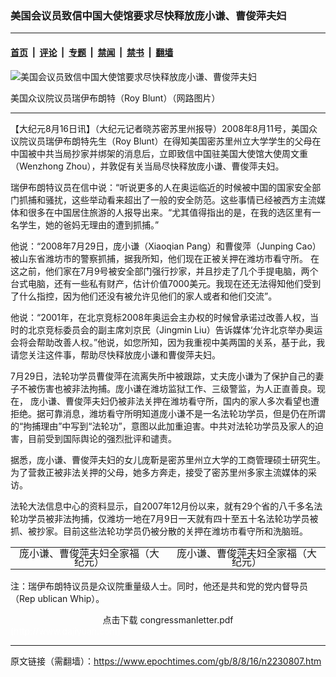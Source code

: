 ### 美国会议员致信中国大使馆要求尽快释放庞小谦、曹俊萍夫妇

---

#### [首页](../../../..?n2230807) &nbsp;|&nbsp; [评论](../../../../../epoch-comment?n2230807) &nbsp;|&nbsp; [专题](../../../../../epoch-special?n2230807) &nbsp;|&nbsp; [禁闻](../../../../../epoch-news?n2230807) &nbsp;|&nbsp; [禁书](../../../../../books?n2230807) &nbsp;|&nbsp; [翻墙](https://github.com/gfw-breaker/nogfw/blob/master/README.md?n2230807)


<div><img alt="美国会议员致信中国大使馆要求尽快释放庞小谦、曹俊萍夫妇" class="attachment-djy_600_400 size-djy_600_400 wp-post-image" src="https://i.epochtimes.com/assets/uploads/2008/08/808160224361491.jpg"/>
<div class="caption">
 <p>
  美国众议院议员瑞伊布朗特（Roy Blunt）（网路图片）
 </p>
</div></div><hr/><div class="post_content" id="artbody" itemprop="articleBody">
 <!-- article content begin -->
 <p>
  【大纪元8月16日讯】（大纪元记者晓苏密苏里州报导）2008年8月11号，美国众议院议员瑞伊布朗特先生（Roy Blunt）在得知美国密苏里州立大学学生的父母在中国被中共当局抄家并绑架的消息后，立即致信中国驻美国大使馆大使周文重（Wenzhong Zhou），并敦促有关当局尽快释放庞小谦、曹俊萍夫妇。
 </p>
 <p>
  瑞伊布朗特议员在信中说：“听说更多的人在奥运临近的时候被中国的国家安全部门抓捕和骚扰，这些举动看来超出了一般的安全防范。这些事情已经被西方主流媒体和很多在中国居住旅游的人报导出来。“尤其值得指出的是，在我的选区里有一名学生，她的爸妈无理由的遭到抓捕。”
 </p>
 <p>
  他说：“2008年7月29日，庞小谦（Xiaoqian Pang）和曹俊萍（Junping Cao）被山东省潍坊市的警察抓捕，据我所知，他们现在正被关押在潍坊市看守所。 在这之前，他们家在7月9号被安全部门强行抄家，并且抄走了几个手提电脑，两个台式电脑，还有一些私有财产，估计价值7000美元。我现在还无法得知他们受到了什么指控，因为他们还没有被允许见他们的家人或者和他们交流”。
 </p>
 <p>
  他说：“2001年，在北京竞标2008年奥运会主办权的时候曾承诺过改善人权，当时的北京竞标委员会的副主席刘京民（Jingmin Liu）告诉媒体‘允许北京举办奥运会将会帮助改善人权。”他说，如您所知，因为我重视中美两国的关系，基于此，我 请您关注这件事，帮助尽快释放庞小谦和曹俊萍夫妇。
 </p>
 <p>
  7月29日，法轮功学员曹俊萍在流离失所中被跟踪，丈夫庞小谦为了保护自己的妻子不被伤害也被非法拘捕。庞小谦在潍坊监狱工作、三级警监，为人正直善良。现在， 庞小谦、曹俊萍夫妇仍被非法关押在潍坊看守所，国内的家人多次看望也遭拒绝。据可靠消息，潍坊看守所明知道庞小谦不是一名法轮功学员，但是仍在所谓的“拘捕理由”中写到“法轮功”，意图以此加重迫害。中共对法轮功学员及家人的迫害，目前受到国际舆论的强烈批评和谴责。
 </p>
 <p>
  据悉，庞小谦、曹俊萍夫妇的女儿庞靳是密苏里州立大学的工商管理硕士研究生。为了营救正被非法关押的父母，她多方奔走，接受了密苏里州多家主流媒体的采访。
 </p>
 <p>
  法轮大法信息中心的资料显示，自2007年12月份以来，就有29个省的八千多名法轮功学员被非法拘捕，仅潍坊一地在7月9日一天就有四十至五十名法轮功学员被抓、被抄家。目前这些法轮功学员仍被分散的关押在潍坊市看守所和洗脑班。
 </p>
 <p>
  <!--image v 1.0-->
 </p>
 <table align="center" border="0">
  <tr valign="top">
   <td>
    <div style="line-height: 90%; text-align: center;">
     <ok href=" https://i.epochtimes.com/assets/uploads/2008/08/808160224371491.jpg" rel="noreferrer noopener" target="_blank">
      <img alt="" class="size-large wp-image-7373973" src="https://i.epochtimes.com/assets/uploads/2008/08/808160224371491.jpg" title=""/>
     </ok>
     <br/>
     <span class="bn12">
      庞小谦、曹俊萍夫妇全家福（大纪元）
     </span>
    </div>
   </td>
   <td>
    <div style="line-height: 90%; text-align: center;">
     <ok href=" https://i.epochtimes.com/assets/uploads/2008/08/808160224381491.jpg" rel="noreferrer noopener" target="_blank">
      <img alt="" class="size-large wp-image-7373974" src="https://i.epochtimes.com/assets/uploads/2008/08/808160224381491.jpg" title=""/>
     </ok>
     <br/>
     <span class="bn12">
      庞小谦、曹俊萍夫妇全家福（大纪元）
     </span>
    </div>
   </td>
  </tr>
 </table>
 <p>
  <!-- -->
 </p>
 <p>
  注：瑞伊布朗特议员是众议院重量级人士。同时，他还是共和党的党内督导员（Rep ublican Whip）。
  <br/>
  <center>
   <ok href="http://pkg.dajiyuan.com/pkg/2008-08-16/congressmanletter.pdf" target="_blank">
    点击下载 congressmanletter.pdf
   </ok>
  </center>
  <font color="#ffffff">
   (http://www.dajiyuan.com)
  </font>
 </p>
 <!-- article content end -->
 <div id="below_article_ad">
 </div>
</div>


---

原文链接（需翻墙）：https://www.epochtimes.com/gb/8/8/16/n2230807.htm